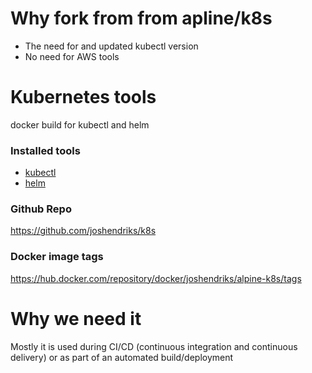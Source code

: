 # Why fork from from apline/k8s

* The need for and updated kubectl version
* No need for AWS tools

# Kubernetes tools

docker build for kubectl and helm

### Installed tools

- [kubectl](https://kubernetes.io/docs/tasks/tools/install-kubectl/#install-kubectl-on-linux)
- [helm](https://github.com/helm/helm)

### Github Repo

https://github.com/joshendriks/k8s


### Docker image tags

https://hub.docker.com/repository/docker/joshendriks/alpine-k8s/tags

# Why we need it

Mostly it is used during CI/CD (continuous integration and continuous delivery) or as part of an automated build/deployment
